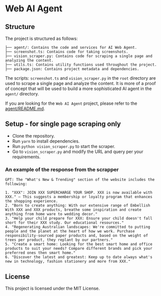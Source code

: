 # Web AI Agent

## Structure

The project is structured as follows:

```
├── agent/: Contains the code and services for AI Web Agent.
├── screenshot.ts: Contains code for taking screenshots.
├── vision_scraper.py: Contains code for scraping a single page and analyzing the content.
├── utils.ts: Contains utility functions used throughout the project.
├── package.json: Contains project metadata and dependencies.
```

The scripts: `screenshot.ts` and `vision_scraper.py` in the `root` directory are used to scrape a single page and analyze the content. It is more of a proof of concept that will be used to build a more sophisticated AI agent in the `agent/` directory.

If you are looking for the `Web AI Agent` project, please refer to the [agent/README.md](agent/README.md).

## Setup - for single page scraping only

- Clone the repository.
- Run `yarn` to install dependencies.
- Run `python vision_scraper.py` to start the scraper.
- Go to `vision_scraper.py` and modify the URL and query per your requirements.

### An example of the response from the scrapper

```
GPT: The "What's New & Trending" section of the website includes the following:

1. "XXX": JOIN XXX SUPERCHARGE YOUR SHOP. XXX is now available with XXX." – This suggests a membership or loyalty program that enhances the shopping experience.
2. "Born to create anything: With our extensive range of Embellish With XXX and XXX products, breathe some inspiration and create anything from home ware to wedding decor."
3. "Help your child prepare for XXX: Ensure your child doesn't fall short for their XXX study. Our educational resources."
4. "Regenerating Australian landscapes: We're committed to putting people and the planet at the heart of how we work. Purchase responsibility-sourced paper products and, based on the weight of trees per product, they replant by our partners."
5. "Create a smart home: Looking for the best smart home and office products to suit your needs? Compare different brands and pick your preferred ones then smart home."
6. "Discover the latest and greatest: Keep up to date always what's new in technology, fashion stationery and more from XXX."
```

## License

This project is licensed under the MIT License.
